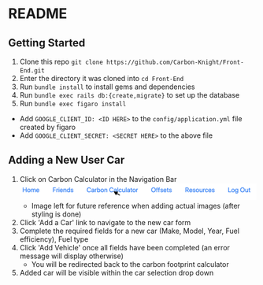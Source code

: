 # README

## Getting Started
1. Clone this repo `git clone https://github.com/Carbon-Knight/Front-End.git`
2. Enter the directory it was cloned into `cd Front-End`
3. Run `bundle install` to install gems and dependencies
4. Run `bundle exec rails db:{create,migrate}` to set up the database
5. Run `bundle exec figaro install`
  * Add `GOOGLE_CLIENT_ID: <ID HERE>` to the `config/application.yml` file created
    by figaro
  * Add `GOOGLE_CLIENT_SECRET: <SECRET HERE>` to the above file

## Adding a New User Car 
1. Click on Carbon Calculator in the Navigation Bar
![Navigate to the Carbon Calculator](app/assets/images/dashboard/click_carbon_footprint_calculator.png)
    - Image left for future reference when adding actual images (after styling is done)
1. Click 'Add a Car' link to navigate to the new car form 
1. Complete the required fields for a new car (Make, Model, Year, Fuel efficiency), Fuel type 
1. Click 'Add Vehicle' once all fields have been completed (an error message will display otherwise)
   - You will be redirected back to the carbon footprint calculator 
1. Added car will be visible within the car selection drop down 
